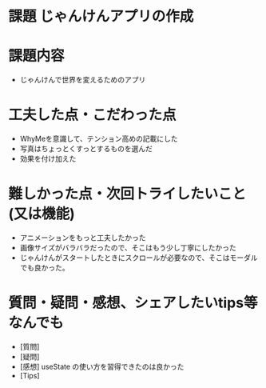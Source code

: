 # 課題 じゃんけんアプリの作成

# 課題内容
- じゃんけんで世界を変えるためのアプリ

# 工夫した点・こだわった点
- WhyMeを意識して、テンション高めの記載にした
- 写真はちょっとくすっとするものを選んだ
- 効果を付け加えた

# 難しかった点・次回トライしたいこと(又は機能)
- アニメーションをもっと工夫したかった
- 画像サイズがバラバラだったので、そこはもう少し丁寧にしたかった
- じゃんけんがスタートしたときにスクロールが必要なので、そこはモーダルでも良かった。

# 質問・疑問・感想、シェアしたいtips等なんでも
- [質問]
- [疑問]
- [感想] useState の使い方を習得できたのは良かった
- [Tips]
